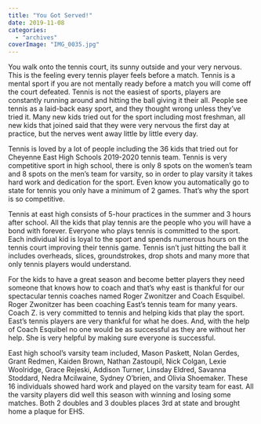 ```yaml
---
title: "You Got Served!"
date: 2019-11-08
categories: 
  - "archives"
coverImage: "IMG_0035.jpg"
---
```


You walk onto the tennis court, its sunny outside and your very nervous. This is the feeling every tennis player feels before a match. Tennis is a mental sport if you are not mentally ready before a match you will come off the court defeated. Tennis is not the easiest of sports, players are constantly running around and hitting the ball giving it their all. People see tennis as a laid-back easy sport, and they thought wrong unless they’ve tried it. Many new kids tried out for the sport including most freshman, all new kids that joined said that they were very nervous the first day at practice, but the nerves went away little by little every day.

Tennis is loved by a lot of people including the 36 kids that tried out for Cheyenne East High Schools 2019-2020 tennis team. Tennis is very competitive sport in high school, there is only 8 spots on the women’s team and 8 spots on the men’s team for varsity, so in order to play varsity it takes hard work and dedication for the sport. Even know you automatically go to state for tennis you only have a minimum of 2 games. That’s why the sport is so competitive.

Tennis at east high consists of 5-hour practices in the summer and 3 hours after school. All the kids that play tennis are the people who you will have a bond with forever. Everyone who plays tennis is committed to the sport. Each individual kid is loyal to the sport and spends numerous hours on the tennis court improving their tennis game. Tennis isn’t just hitting the ball it includes overheads, slices, groundstrokes, drop shots and many more that only tennis players would understand.

For the kids to have a great season and become better players they need someone that knows how to coach and that’s why east is thankful for our spectacular tennis coaches named Roger Zwonitzer and Coach Esquibel. Roger Zwonitzer has been coaching East’s tennis team for many years. Coach Z. is very committed to tennis and helping kids that play the sport. East’s tennis players are very thankful for what he does. And, with the help of Coach Esquibel no one would be as successful as they are without her help. She is very helpful by making sure everyone is successful.

East high school’s varsity team included, Mason Paskett, Nolan Gerdes, Grant Redmen, Kaiden Brown, Nathan Zastoupil, Nick Colgan, Lexie Woolridge, Grace Rejeski, Addison Turner, Linsday Eldred, Savanna Stoddard, Nedra Mcilwaine, Sydney O’brien, and Olivia Shoemaker. These 16 individuals showed hard work and played on the varsity team for east. All the varsity players did well this season with winning and losing some matches. Both 2 doubles and 3 doubles places 3rd at state and brought home a plaque for EHS.
